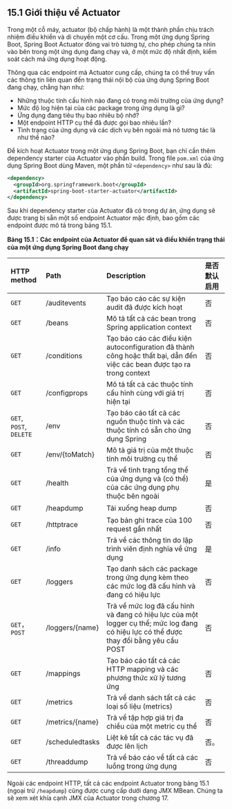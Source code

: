 ## 15.1 Giới thiệu về Actuator

Trong một cỗ máy, actuator (bộ chấp hành) là một thành phần chịu trách nhiệm điều khiển và di chuyển một cơ cấu. Trong một ứng dụng Spring Boot, Spring Boot Actuator đóng vai trò tương tự, cho phép chúng ta nhìn vào bên trong một ứng dụng đang chạy và, ở một mức độ nhất định, kiểm soát cách mà ứng dụng hoạt động.

Thông qua các endpoint mà Actuator cung cấp, chúng ta có thể truy vấn các thông tin liên quan đến trạng thái nội bộ của ứng dụng Spring Boot đang chạy, chẳng hạn như:

* Những thuộc tính cấu hình nào đang có trong môi trường của ứng dụng?
* Mức độ log hiện tại của các package trong ứng dụng là gì?
* Ứng dụng đang tiêu thụ bao nhiêu bộ nhớ?
* Một endpoint HTTP cụ thể đã được gọi bao nhiêu lần?
* Tình trạng của ứng dụng và các dịch vụ bên ngoài mà nó tương tác là như thế nào?

Để kích hoạt Actuator trong một ứng dụng Spring Boot, bạn chỉ cần thêm dependency starter của Actuator vào phần build. Trong file `pom.xml` của ứng dụng Spring Boot dùng Maven, một phần tử `<dependency>` như sau là đủ:  

```xml
<dependency>
  <groupId>org.springframework.boot</groupId>
  <artifactId>spring-boot-starter-actuator</artifactId>
</dependency>
```

Sau khi dependency starter của Actuator đã có trong dự án, ứng dụng sẽ được trang bị sẵn một số endpoint Actuator mặc định, bao gồm các endpoint được mô tả trong bảng 15.1.

**Bảng 15.1：Các endpoint của Actuator để quan sát và điều khiển trạng thái của một ứng dụng Spring Boot đang chạy**

| HTTP method | Path | Description | 是否默认启用 |
| :--- | :--- | :--- | :--- |
| `GET` | /auditevents | Tạo báo cáo các sự kiện audit đã được kích hoạt | 否 |
| `GET` | /beans | Mô tả tất cả các bean trong Spring application context | 否 |
| `GET` | /conditions | Tạo báo cáo các điều kiện autoconfiguration đã thành công hoặc thất bại, dẫn đến việc các bean được tạo ra trong context | 否 |
| `GET` | /configprops | Mô tả tất cả các thuộc tính cấu hình cùng với giá trị hiện tại | 否 |
| `GET`, `POST`, `DELETE` | /env | Tạo báo cáo tất cả các nguồn thuộc tính và các thuộc tính có sẵn cho ứng dụng Spring | 否 |
| `GET` | /env/{toMatch} | Mô tả giá trị của một thuộc tính môi trường cụ thể | 否 |
| `GET` | /health | Trả về tình trạng tổng thể của ứng dụng và (có thể) của các ứng dụng phụ thuộc bên ngoài | 是 |
| `GET` | /heapdump | Tải xuống heap dump | 否 |
| `GET` | /httptrace | Tạo bản ghi trace của 100 request gần nhất | 否 |
| `GET` | /info | Trả về các thông tin do lập trình viên định nghĩa về ứng dụng | 是 |
| `GET` | /loggers | Tạo danh sách các package trong ứng dụng kèm theo các mức log đã cấu hình và đang có hiệu lực | 否 |
| `GET`，`POST` | /loggers/{name} | Trả về mức log đã cấu hình và đang có hiệu lực của một logger cụ thể; mức log đang có hiệu lực có thể được thay đổi bằng yêu cầu POST | 否 |
| `GET` | /mappings | Tạo báo cáo tất cả các HTTP mapping và các phương thức xử lý tương ứng | 否 |
| `GET` | /metrics | Trả về danh sách tất cả các loại số liệu (metrics) | 否 |
| `GET` | /metrics/{name} | Trả về tập hợp giá trị đa chiều của một metric cụ thể | 否 |
| `GET` | /scheduledtasks | Liệt kê tất cả các tác vụ đã được lên lịch | 否。 |
| `GET` | /threaddump | Trả về báo cáo về tất cả các luồng trong ứng dụng | 否 |

Ngoài các endpoint HTTP, tất cả các endpoint Actuator trong bảng 15.1 (ngoại trừ `/heapdump`) cũng được cung cấp dưới dạng JMX MBean. Chúng ta sẽ xem xét khía cạnh JMX của Actuator trong chương 17.
